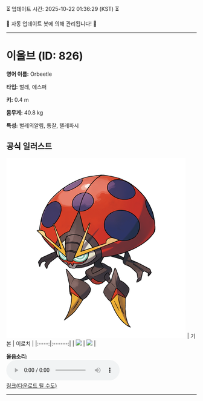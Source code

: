 
⏳ 업데이트 시간: 2025-10-22 01:36:29 (KST) ⏳

🤖 자동 업데이트 봇에 의해 관리됩니다! 🤖

---

# 이올브 (ID: 826)
**영어 이름:** Orbeetle

**타입:** 벌레, 에스퍼

**키:** 0.4 m

**몸무게:** 40.8 kg

**특성:** 벌레의알림, 통찰, 텔레파시

## 공식 일러스트
![](https://raw.githubusercontent.com/PokeAPI/sprites/master/sprites/pokemon/other/official-artwork/826.png)
| 기본 | 이로치 |
|:----:|:------:|
| <img src="http://play.pokemonshowdown.com/sprites/ani/orbeetle.gif" width="200"> | <img src="http://play.pokemonshowdown.com/sprites/ani-shiny/orbeetle.gif" width="200"> |

**울음소리:**<br><audio controls src="https://raw.githubusercontent.com/PokeAPI/cries/main/cries/pokemon/latest/826.ogg"></audio><br> [링크(다운로드 될 수도)](https://raw.githubusercontent.com/PokeAPI/cries/main/cries/pokemon/latest/826.ogg)


---
